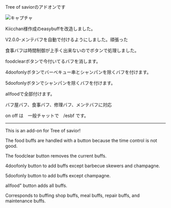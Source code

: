Tree of saviorのアドオンです

![キャプチャ](https://user-images.githubusercontent.com/128560971/231441157-b6a3fd37-5467-4527-945f-eaf5aaf0119f.PNG)

Kiicchan様作成のeasybuffを改造しました。

V2.0.0-メンテバフを自動で付けるようにしました。頑張った

食事バフは時間制御が上手く出来ないのでボタンで処理しました。

foodclearボタンで今付いてるバフを消します。

4doofonlyボタンでバーベキュー串とシャンパンを除くバフを付けます。

5doofonlyボタンでシャンパンを除くバフを付けます。

allfoodで全部付けます。

バフ屋バフ、食事バフ、修理バフ、メンテバフに対応

on off は　一般チャットで　/esbf です。

----

This is an add-on for Tree of savior!

The food buffs are handled with a button because the time control is not good.

The foodclear button removes the current buffs.

4doofonly button to add buffs except barbecue skewers and champagne.

5doofonly button to add buffs except champagne.

allfood" button adds all buffs.

Corresponds to buffing shop buffs, meal buffs, repair buffs, and maintenance buffs.
